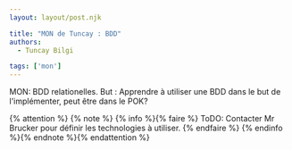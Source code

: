```yaml
---
layout: layout/post.njk

title: "MON de Tuncay : BDD"
authors:
  - Tuncay Bilgi

tags: ['mon']
---
```


<!-- début résumé -->

MON: BDD relationelles.
But : Apprendre à utiliser une BDD dans le but de l'implémenter, peut être dans le POK?
<!-- fin résumé -->

{% attention %}
{% note %}
{% info %}{% faire %}
ToDO: Contacter Mr Brucker pour définir les technologies à utiliser.
{% endfaire %}
{% endinfo %}{% endnote %}{% endattention %}

